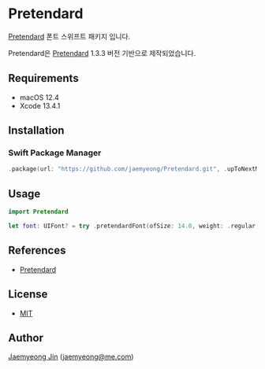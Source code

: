# Pretendard

[Pretendard](https://cactus.tistory.com/306) 폰트 스위프트 패키지 입니다.

Pretendard은 [Pretendard](https://cactus.tistory.com/306) 1.3.3 버전 기반으로 제작되었습니다.

## Requirements

- macOS 12.4
- Xcode 13.4.1

## Installation

### Swift Package Manager

```swift
.package(url: "https://github.com/jaemyeong/Pretendard.git", .upToNextMajor(from: "0.2.1"))
```

## Usage

```swift
import Pretendard

let font: UIFont? = try .pretendardFont(ofSize: 14.0, weight: .regular)
```

## References

- [Pretendard](https://cactus.tistory.com/306)

## License

- [MIT](LICENSE)

## Author

[Jaemyeong Jin](https://github.com/jaemyeong) ([jaemyeong@me.com](mailto:jaemyeong@me.com))

